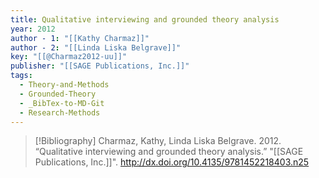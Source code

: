 ```yaml
---
title: Qualitative interviewing and grounded theory analysis
year: 2012
author - 1: "[[Kathy Charmaz]]"
author - 2: "[[Linda Liska Belgrave]]"
key: "[[@Charmaz2012-uu]]"
publisher: "[[SAGE Publications, Inc.]]"
tags:
  - Theory-and-Methods
  - Grounded-Theory
  - _BibTex-to-MD-Git
  - Research-Methods
---
```


> [!Bibliography]
> Charmaz, Kathy, Linda Liska Belgrave. 2012. “Qualitative interviewing and grounded theory analysis.” "[[SAGE Publications, Inc.]]". http://dx.doi.org/10.4135/9781452218403.n25